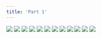 ```yaml
---
title: 'Part 1'
---
```


![](images/shell/part-1/shell1.jpg)
![](images/shell/part-1/shell2.jpg)
![](images/shell/part-1/shell3.jpg)
![](images/shell/part-1/shell4.jpg)
![](images/shell/part-1/shell5.jpg)
![](images/shell/part-1/shell6.jpg)
![](images/shell/part-1/shell7.jpg)
![](images/shell/part-1/shell8.jpg)
![](images/shell/part-1/shell9.jpg)
![](images/shell/part-1/shell10.jpg)
![](images/shell/part-1/shell11.jpg)
![](images/shell/part-1/shell12.jpg)